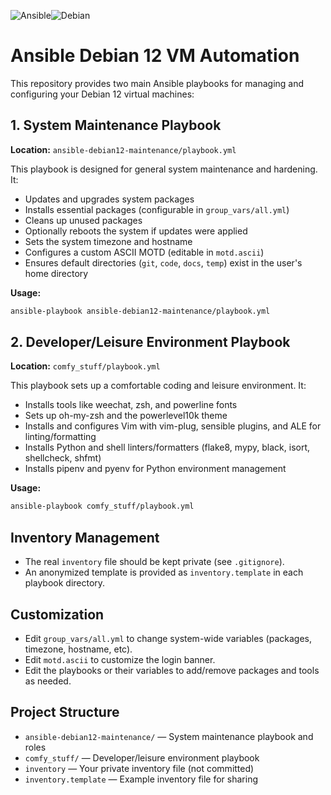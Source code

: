 ![Ansible](https://img.shields.io/badge/ansible-%231A1918.svg?style=for-the-badge&logo=ansible&logoColor=white)![Debian](https://img.shields.io/badge/Debian-D70A53?style=for-the-badge&logo=debian&logoColor=white)

# Ansible Debian 12 VM Automation

This repository provides two main Ansible playbooks for managing and configuring your Debian 12 virtual machines:

## 1. System Maintenance Playbook

**Location:** `ansible-debian12-maintenance/playbook.yml`

This playbook is designed for general system maintenance and hardening. It:
- Updates and upgrades system packages
- Installs essential packages (configurable in `group_vars/all.yml`)
- Cleans up unused packages
- Optionally reboots the system if updates were applied
- Sets the system timezone and hostname
- Configures a custom ASCII MOTD (editable in `motd.ascii`)
- Ensures default directories (`git`, `code`, `docs`, `temp`) exist in the user's home directory

**Usage:**
```sh
ansible-playbook ansible-debian12-maintenance/playbook.yml
```

## 2. Developer/Leisure Environment Playbook

**Location:** `comfy_stuff/playbook.yml`

This playbook sets up a comfortable coding and leisure environment. It:
- Installs tools like weechat, zsh, and powerline fonts
- Sets up oh-my-zsh and the powerlevel10k theme
- Installs and configures Vim with vim-plug, sensible plugins, and ALE for linting/formatting
- Installs Python and shell linters/formatters (flake8, mypy, black, isort, shellcheck, shfmt)
- Installs pipenv and pyenv for Python environment management

**Usage:**
```sh
ansible-playbook comfy_stuff/playbook.yml
```

## Inventory Management
- The real `inventory` file should be kept private (see `.gitignore`).
- An anonymized template is provided as `inventory.template` in each playbook directory.

## Customization
- Edit `group_vars/all.yml` to change system-wide variables (packages, timezone, hostname, etc).
- Edit `motd.ascii` to customize the login banner.
- Edit the playbooks or their variables to add/remove packages and tools as needed.

## Project Structure
- `ansible-debian12-maintenance/` — System maintenance playbook and roles
- `comfy_stuff/` — Developer/leisure environment playbook
- `inventory` — Your private inventory file (not committed)
- `inventory.template` — Example inventory file for sharing
